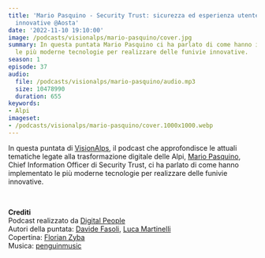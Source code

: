 ```yaml
---
title: 'Mario Pasquino - Security Trust: sicurezza ed esperienza utente sulle funivie
  innovative @Aosta'
date: '2022-11-10 19:10:00'
image: /podcasts/visionalps/mario-pasquino/cover.jpg
summary: In questa puntata Mario Pasquino ci ha parlato di come hanno implementato
  le più moderne tecnologie per realizzare delle funivie innovative.
season: 1
episode: 37
audio:
  file: /podcasts/visionalps/mario-pasquino/audio.mp3
  size: 10478990
  duration: 655
keywords:
- Alpi
imageset:
- /podcasts/visionalps/mario-pasquino/cover.1000x1000.webp
---
```


In questa puntata di [VisionAlps](https://www.visionalps.com/), il podcast che approfondisce le attuali tematiche legate alla trasformazione digitale delle Alpi, [Mario Pasquino](https://www.linkedin.com/in/mario-pasquino-bbb26312/), Chief Information Officer di Security Trust, ci ha parlato di come hanno implementato le più moderne tecnologie per realizzare delle funivie innovative.

<br>

**Crediti**<br>
Podcast realizzato da [Digital People](https://w3id.org/digitalpeople)<br>
Autori della puntata: [Davide Fasoli](https://www.linkedin.com/in/davide-fasoli-2b3246179/), [Luca Martinelli](https://www.linkedin.com/in/luca-martinelli/)<br>
Copertina: [Florian Zyba](https://www.linkedin.com/in/florian-zyba/)<br>
Musica: [penguinmusic](https://pixabay.com/users/penguinmusic-24940186/)